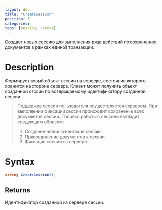 ```yaml
---
layout: doc
title: "CreateSession"
position: 5
categories: 
tags: [session, сессия]
---
```


Создает новую сессию для выполнения ряда действий по сохранению документов в рамках единой транзакции.

# Description

Формирует новый объект сессии на сервере, состояние которого хранится на стороне сервера. Клиент может получить объект созданной сессии по возвращаемому идентификатору созданной сессии.

> Поддержка сессии пользователя осуществляется сервером. При выполнении фиксации сессии происходит сохранение 
> всех документов сессии. Процесс работы с сессией выглядит следующим образом:
>
> 1. Создание новой клиентской сессии.
> 1. Присоединение документов к сессии.
> 1. Фиксация сессии на сервере.

# Syntax
```csharp
string CreateSession();
```

## Returns

Идентификатор созданной на сервере сессии.
